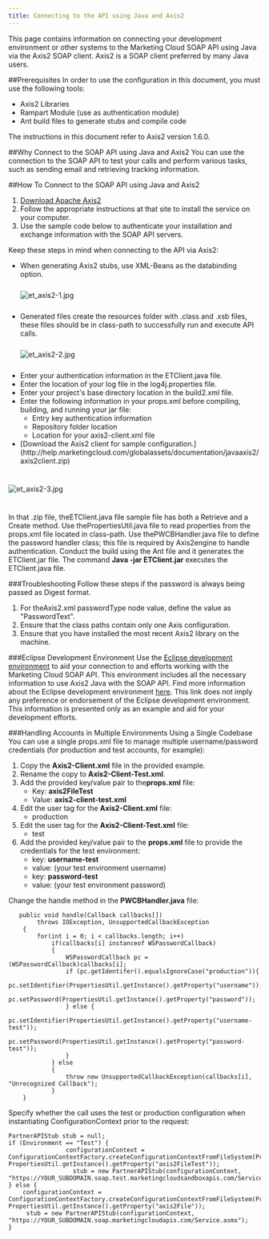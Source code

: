 ```yaml
---
title: Connecting to the API using Java and Axis2
---
```

This page contains information on connecting your development environment or other systems to the Marketing Cloud SOAP API using Java via the Axis2 SOAP client. Axis2 is a SOAP client preferred by many Java users.

##Prerequisites
In order to use the configuration in this document, you must use the following tools:
<ul>
<li>Axis2 Libraries</li>
<li>Rampart Module (use as authentication module)</li>
<li>Ant build files to generate stubs and compile code</li>
</ul>

The instructions in this document refer to Axis2 version 1.6.0.

##Why Connect to the SOAP API using Java and Axis2
You can use the connection to the SOAP API to test your calls and perform various tasks, such as sending email and retrieving tracking information.

##How To Connect to the SOAP API using Java and Axis2
1. [Download Apache Axis2](http://ws.apache.org/axis2)
2. Follow the appropriate instructions at that site to install the service on your computer.
3. Use the sample code below to authenticate your installation and exchange information with the SOAP API servers.

Keep these steps in mind when connecting to the API via Axis2:
<ul>
<li>When generating Axis2 stubs, use XML-Beans as the databinding option.<br />
<img src="images/et_axis2-1.jpg" alt="et_axis2-1.jpg" class="img-responsive" style="margin: 25px 0;" />
</li>
<li>Generated files create the resources folder with .class and .xsb files, these files should be in class-path to successfully run and execute API calls.<br />
<img src="images/et_axis2-2.jpg" alt="et_axis2-2.jpg" class="img-responsive" style="margin: 25px 0;" />
</li>
<li>Enter your authentication information in the ETClient.java file.</li>
<li>Enter the location of your log file in the log4j.properties file.</li>
<li>Enter your project's base directory location in the build2.xml file.</li>
<li>Enter the following information in your props.xml before compiling, building, and running your jar file:
<ul>
<li>Entry key authentication information</li>
<li>Repository folder location</li>
<li>Location for your axis2-client.xml file</li>
</ul>
</li>
<li>[Download the Axis2 client for sample configuration.](http://help.marketingcloud.com/globalassets/documentation/javaaxis2/axis2client.zip)</li>
</ul>

<img src="images/et_axis2-3.jpg" alt="et_axis2-3.jpg" class="img-responsive" style="margin: 25px 0;" />

In that .zip file, theETClient.java file sample file has both a Retrieve and a Create method. Use thePropertiesUtil.java file to read properties from the props.xml file located in class-path. Use thePWCBHandler.java file to define the password handler class; this file is required by Axis2engine to handle authentication. Conduct the build using the Ant file and it generates the ETClient.jar file. The command <strong>Java -jar ETClient.jar</strong> executes the ETClient.java file.

###Troubleshooting
Follow these steps if the password is always being passed as Digest format.
<ol>
<li>For theAxis2.xml passwordType node value, define the value as "PasswordText".</li>
<li>Ensure that the class paths contain only one Axis configuration.</li>
<li>Ensure that you have installed the most recent Axis2 library on the machine.</li>
</ol>

###Eclipse Development Environment
Use the <a href="http://help.marketingcloud.com/globalassets/documentation/javaaxis2/eclipseaxis2etclient.zip" title="Eclipse Axis2">Eclipse development environment</a> to aid your connection to and efforts working with the Marketing Cloud SOAP API. This environment includes all the necessary information to use Axis2 Java with the SOAP API. Find more information about the Eclipse development environment <a href="http://www.eclipse.org/" title="http://www.eclipse.org/" class="external">here</a>. This link does not imply any preference or endorsement of the Eclipse development environment. This information is presented only as an example and aid for your development efforts.

###Handling Accounts in Multiple Environments Using a Single Codebase
You can use a single props.xml file to manage multiple username/password credentials (for production and test accounts, for example):
<ol>
<li>Copy the <strong>Axis2-Client.xml</strong> file in the provided example.</li>
<li>Rename the copy to <strong>Axis2-Client-Test.xml</strong>.</li>
<li>Add the provided key/value pair to the<strong>props.xml</strong> file:
<ul>
<li>Key: <strong>axis2FileTest</strong></li>
<li>Value: <strong>axis2-client-test.xml</strong></li>
</ul>
</li>
<li>Edit the user tag for the <strong>Axis2-Client.xml</strong> file:
<ul>
<li><user>production</user></li>
</ul>
</li>
<li>Edit the user tag for the <strong>Axis2-Client-Test.xml</strong> file:
<ul>
<li><user>test</user></li>
</ul>
</li>
<li>Add the provided key/value pair to the <strong>props.xml</strong> file to provide the credentials for the test environment:
<ul>
<li>key: <strong>username-test</strong></li>
<li>value: (your test environment username)</li>
<li>key: <strong>password-test</strong></li>
<li>value: (your test environment password)</li>
</ul>
</li>
</ol>

Change the handle method in the <strong>PWCBHandler.java</strong> file:
```
   public void handle(Callback callbacks[])
        throws IOException, UnsupportedCallbackException
    {
        for(int i = 0; i < callbacks.length; i++)
            if(callbacks[i] instanceof WSPasswordCallback)
            {                 
                WSPasswordCallback pc = (WSPasswordCallback)callbacks[i];
                if (pc.getIdentifer().equalsIgnoreCase("production")){
                                pc.setIdentifier(PropertiesUtil.getInstance().getProperty("username"));
                                pc.setPassword(PropertiesUtil.getInstance().getProperty("password"));
                } else {
                                pc.setIdentifier(PropertiesUtil.getInstance().getProperty("username-test"));
                                pc.setPassword(PropertiesUtil.getInstance().getProperty("password-test"));                   
                }
            } else
            {
                throw new UnsupportedCallbackException(callbacks[i], "Unrecognized Callback");
            }
    }
```
Specify whether the call uses the test or production configuration when instantiating ConfigurationContext prior to the request:
```
PartnerAPIStub stub = null;
if (Environment == "Test") {
                configurationContext = ConfigurationContextFactory.createConfigurationContextFromFileSystem(PropertiesUtil.getInstance().getProperty("repositoryFolder"), PropertiesUtil.getInstance().getProperty("axis2FileTest"));            
                  stub = new PartnerAPIStub(configurationContext, "https://YOUR_SUBDOMAIN.soap.test.marketingcloudsandboxapis.com/Service.asmx");
} else {
    configurationContext = ConfigurationContextFactory.createConfigurationContextFromFileSystem(PropertiesUtil.getInstance().getProperty("repositoryFolder"), PropertiesUtil.getInstance().getProperty("axis2File"));            
     stub = new PartnerAPIStub(configurationContext, "https://YOUR_SUBDOMAIN.soap.marketingcloudapis.com/Service.asmx");                        
}
```
